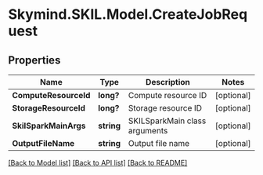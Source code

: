 # Skymind.SKIL.Model.CreateJobRequest
## Properties

Name | Type | Description | Notes
------------ | ------------- | ------------- | -------------
**ComputeResourceId** | **long?** | Compute resource ID | [optional] 
**StorageResourceId** | **long?** | Storage resource ID | [optional] 
**SkilSparkMainArgs** | **string** | SKILSparkMain class arguments | [optional] 
**OutputFileName** | **string** | Output file name | [optional] 

[[Back to Model list]](../README.md#documentation-for-models) [[Back to API list]](../README.md#documentation-for-api-endpoints) [[Back to README]](../README.md)

